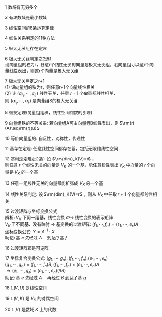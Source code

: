 1 数域有无穷多个  
  
2 有理数域是最小数域  
  
3 线性空间的8条运算定律  
  
4 线性关系判定的11种方法  
  
5 极大无关组存在定理  
  
6 极大无关组判定之2选1  
设向量组的秩为r，任意r个线性无关的向量是极大无关组，若向量组可以这r个向量线性表出，则这r个向量是极大无关组  
  
7 极大无关判定之r+1  
(1) 设向量组的秩为r，则任意r+1个向量线性相关  
(2) 设 $(\alpha_{i_1},\cdots,\alpha_{i_r})$ 线性无关，任意 $r+1$ 个向量都线性相关，  
则 $(\alpha_{i_1},\cdots,\alpha_{i_r})$ 是向量组S的极大无关组  
  
8 替换定理(向量组组秩，线性空间维数的引理)  
  
9 向量组秩的不等关系: 若向量组A可由向量组B线性表出，则 $\rm{r}(A)\leq\rm{r}(B)$  
  
10 等价向量组的: 自反性，对称性，传递性  
  
11 基存在定理: 任意线性空间都存在基，包括无限维线性空间  
  
12 基判定定理之2选1: 设 $\rm{dim}_K(V)=r$ ，  
则任意 $r$ 个线性无关的向量是 $V_K$ 的一个基，能任意线性表出 $V_K$ 中向量的 $r$ 个向量是 $V_K$ 的一个基  
  
13 任意一组线性无关的向量都能扩张成 $V_K$ 的一个基  
  
14 线性关系判定: 设 $\rm{dim}_K(V)=r$ ，则从 $V_K$ 中任取 $r+1$ 个向量都线性相关  
  
15 过渡矩阵与坐标变换公式  
辨析:  $V_K$ 下同一组基，线性变换 $\Phi\longrightarrow$ 线性变换的表示矩阵  
$V_K$ 下不同基，没有映射 $\longrightarrow$  基变换的过渡矩阵:  $(f_1,\cdots,f_n)=(e_1,\cdots,e_n)A$  
坐标变换公式:  $Y=A^{-1}\cdot X$  
助记: 基 $e$ 先经过 $A$ ，到达了基 $f$  
  
16 过渡矩阵都是可逆阵  
  
17 坐标复合变换公式:  $(g_1,\cdots,g_n), (f_1,\cdots,f_n), (e_1,\cdots,e_n)$  
$(g_1,\cdots,g_n)=(f_1,\cdots,f_n)B, (f_1,\cdots,f_n)=(e_1,\cdots,e_n)A$  
$\Rightarrow(g_1,\cdots,g_n)=(e_1,\cdots,e_n)(AB)$  
助记: 基 $e$ 先经过 $A$ ，再经过 $B$ 到达了基 $g$  
  
18  $\mathbb{L}(V,U)$ 是线性空间  
  
19  $\mathbb{L}(V,K)$ 是 $V_K$ 的对偶空间  
  
20  $\mathbb{L}(V)$ 是数域 $K$ 上的代数  
